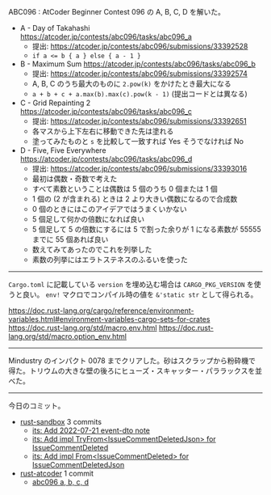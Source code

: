 ABC096 : AtCoder Beginner Contest 096 の A, B, C, D を解いた。

- A - Day of Takahashi
  <https://atcoder.jp/contests/abc096/tasks/abc096_a>
  - 提出: <https://atcoder.jp/contests/abc096/submissions/33392528>
  - `if a <= b { a } else { a - 1 }`
- B - Maximum Sum
  <https://atcoder.jp/contests/abc096/tasks/abc096_b>
  - 提出: <https://atcoder.jp/contests/abc096/submissions/33392574>
  - A, B, C のうち最大のものに `2.pow(k)` をかけたとき最大になる
  - `a + b + c + a.max(b).max(c).pow(k - 1)` (提出コードとは異なる)
- C - Grid Repainting 2
  <https://atcoder.jp/contests/abc096/tasks/abc096_c>
  - 提出: <https://atcoder.jp/contests/abc096/submissions/33392651>
  - 各マスから上下左右に移動できた先は塗れる
  - 塗ってみたものと `s` を比較して一致すれば Yes そうでなければ No
- D - Five, Five Everywhere
  <https://atcoder.jp/contests/abc096/tasks/abc096_d>
  - 提出: <https://atcoder.jp/contests/abc096/submissions/33393016>
  - 最初は偶数・奇数で考えた
  - すべて素数ということは偶数は 5 個のうち 0 個または 1 個
  - 1 個の (2 が含まれる) ときは 2 より大きい偶数になるので合成数
  - 0 個のときにはこのアイデアではうまくいかない
  - 5 個足して何かの倍数になれば良い
  - 5 個足して 5 の倍数にするには 5 で割った余りが 1 になる素数が 55555 までに 55 個あれば良い
  - 数えてみてあったのでこれを列挙した
  - 素数の列挙にはエラトステネスのふるいを使った

---

`Cargo.toml` に記載している `version` を埋め込む場合は `CARGO_PKG_VERSION` を使うと良い。 `env!` マクロでコンパイル時の値を `&'static str` として得られる。

<https://doc.rust-lang.org/cargo/reference/environment-variables.html#environment-variables-cargo-sets-for-crates>
<https://doc.rust-lang.org/std/macro.env.html>
<https://doc.rust-lang.org/std/macro.option_env.html>

---

Mindustry のインパクト 0078 までクリアした。砂はスクラップから粉砕機で得た。トリウムの大きな壁の後ろにヒューズ・スキャッター・パララックスを並べた。

---

今日のコミット。

- [rust-sandbox](https://github.com/bouzuya/rust-sandbox) 3 commits
  - [its: Add 2022-07-21 event-dto note](https://github.com/bouzuya/rust-sandbox/commit/dc24d8e6c6018ee0e09a606d2e1764d9590d3d6a)
  - [its: Add impl TryFrom&lt;IssueCommentDeletedJson> for IssueCommentDeleted](https://github.com/bouzuya/rust-sandbox/commit/27657426f8f31d6b65c17bc5d5a464c5af748c88)
  - [its: Add impl From&lt;IssueCommentDeleted> for IssueCommentDeletedJson](https://github.com/bouzuya/rust-sandbox/commit/63fd2e4b2867b8121b59b1989d50d6b679fd1f1b)
- [rust-atcoder](https://github.com/bouzuya/rust-atcoder) 1 commit
  - [abc096 a, b, c, d](https://github.com/bouzuya/rust-atcoder/commit/f466a3986b1dc335f28330e122648362bddc442a)
